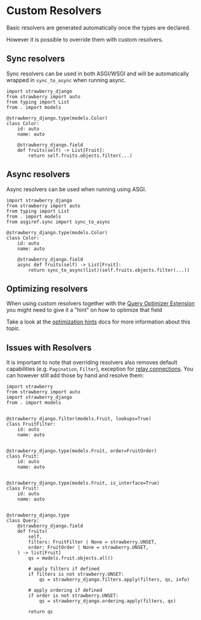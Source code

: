 # Custom Resolvers

Basic resolvers are generated automatically once the types are declared.

However it is possible to override them with custom resolvers.

## Sync resolvers

Sync resolvers can be used in both ASGI/WSGI and will be automatically wrapped
in `sync_to_async` when running async.

```{.python title=types.py}
import strawberry_django
from strawberry import auto
from typing import List
from . import models

@strawberry_django.type(models.Color)
class Color:
    id: auto
    name: auto

    @strawberry_django.field
    def fruits(self) -> List[Fruit]:
        return self.fruits.objects.filter(...)
```

## Async resolvers

Async resolvers can be used when running using ASGI.

```{.python title=types.py}
import strawberry_django
from strawberry import auto
from typing import List
from . import models
from asgiref.sync import sync_to_async

@strawberry_django.type(models.Color)
class Color:
    id: auto
    name: auto

    @strawberry_django.field
    async def fruits(self) -> List[Fruit]:
        return sync_to_async(list)(self.fruits.objects.filter(...))
```

## Optimizing resolvers

When using custom resolvers together with the [Query Optimizer Extension](optimizer.md)
you might need to give it a "hint" on how to optimize that field

Take a look at the [optimization hints](optimizer.md#optimization-hints)
docs for more information about this topic.

## Issues with Resolvers

It is important to note that overriding resolvers also removes default capabilities
(e.g. `Pagination`, `Filter`), exception for [relay connections](relay.md). You can
however still add those by hand and resolve them:

```{.python title=types.py}
import strawberry
from strawberry import auto
import strawberry_django
from . import models


@strawberry_django.filter(models.Fruit, lookups=True)
class FruitFilter:
    id: auto
    name: auto


@strawberry_django.type(models.Fruit, order=FruitOrder)
class Fruit:
    id: auto
    name: auto


@strawberry_django.type(models.Fruit, is_interface=True)
class Fruit:
    id: auto
    name: auto


@strawberry_django.type
class Query:
    @strawberry_django.field
    def fruits(
        self,
        filters: FruitFilter | None = strawberry.UNSET,
        order: FruitOrder | None = strawberry.UNSET,
    ) -> list[Fruit]
        qs = models.fruit.objects.all()

        # apply filters if defined
        if filters is not strawberry.UNSET:
            qs = strawberry_django.filters.apply(filters, qs, info)

        # apply ordering if defined
        if order is not strawberry.UNSET:
            qs = strawberry_django.ordering.apply(filters, qs)

        return qs
```
